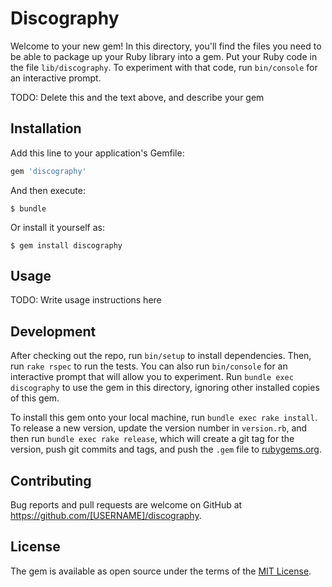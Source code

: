 # Discography

Welcome to your new gem! In this directory, you'll find the files you need to be able to package up your Ruby library into a gem. Put your Ruby code in the file `lib/discography`. To experiment with that code, run `bin/console` for an interactive prompt.

TODO: Delete this and the text above, and describe your gem

## Installation

Add this line to your application's Gemfile:

```ruby
gem 'discography'
```

And then execute:

    $ bundle

Or install it yourself as:

    $ gem install discography

## Usage

TODO: Write usage instructions here

## Development

After checking out the repo, run `bin/setup` to install dependencies. Then, run `rake rspec` to run the tests. You can also run `bin/console` for an interactive prompt that will allow you to experiment. Run `bundle exec discography` to use the gem in this directory, ignoring other installed copies of this gem.

To install this gem onto your local machine, run `bundle exec rake install`. To release a new version, update the version number in `version.rb`, and then run `bundle exec rake release`, which will create a git tag for the version, push git commits and tags, and push the `.gem` file to [rubygems.org](https://rubygems.org).

## Contributing

Bug reports and pull requests are welcome on GitHub at https://github.com/[USERNAME]/discography.


## License

The gem is available as open source under the terms of the [MIT License](http://opensource.org/licenses/MIT).

